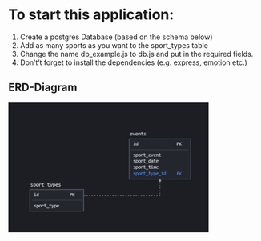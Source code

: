# To start this application:

1. Create a postgres Database (based on the schema below)
2. Add as many sports as you want to the sport_types table
3. Change the name db_example.js to db.js and put in the required fields.
4. Don’t’t forget to install the dependencies (e.g. express, emotion etc.)

## ERD-Diagram

<img src="https://github.com/paulschnetzer/sport-calendar/blob/main/client/src/img/ERD-Diagram.PNG" alt="screenshot-loading page" width="400px">
